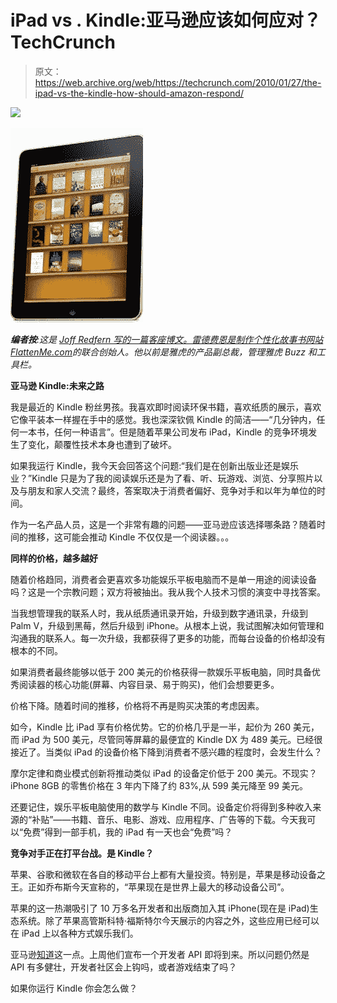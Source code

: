 # iPad vs . Kindle:亚马逊应该如何应对？TechCrunch

> 原文：<https://web.archive.org/web/https://techcrunch.com/2010/01/27/the-ipad-vs-the-kindle-how-should-amazon-respond/>

![](img/e80e62e7de9aac063518aedca5a2e0d6.png)

![](img/8c6af20c0d3134f9a9b5ccda0410f689.png)

***编者按**:这是 [Joff Redfern 写的一篇客座博文。雷德费恩是制作个性化故事书网站](https://web.archive.org/web/20221205092326/http://www.linkedin.com/in/joffr)[FlattenMe.com](https://web.archive.org/web/20221205092326/http://www.flattenme.com/)的联合创始人。他以前是雅虎的产品副总裁，管理雅虎 Buzz 和工具栏。*

**亚马逊 Kindle:未来之路**

我是最近的 Kindle 粉丝男孩。我喜欢即时阅读环保书籍，喜欢纸质的展示，喜欢它像平装本一样握在手中的感觉。我也深深钦佩 Kindle 的简洁——“几分钟内，任何一本书，任何一种语言”。但是随着苹果公司发布 iPad，Kindle 的竞争环境发生了变化，颠覆性技术本身也遭到了破坏。

如果我运行 Kindle，我今天会回答这个问题:“我们是在创新出版业还是娱乐业？”Kindle 只是为了我的阅读娱乐还是为了看、听、玩游戏、浏览、分享照片以及与朋友和家人交流？最终，答案取决于消费者偏好、竞争对手和以年为单位的时间。

作为一名产品人员，这是一个非常有趣的问题——亚马逊应该选择哪条路？随着时间的推移，这可能会推动 Kindle 不仅仅是一个阅读器。。。

**同样的价格，越多越好**

随着价格趋同，消费者会更喜欢多功能娱乐平板电脑而不是单一用途的阅读设备吗？这是一个宗教问题；双方将被抽出。我从我个人技术习惯的演变中寻找答案。

当我想管理我的联系人时，我从纸质通讯录开始，升级到数字通讯录，升级到 Palm V，升级到黑莓，然后升级到 iPhone。从根本上说，我试图解决如何管理和沟通我的联系人。每一次升级，我都获得了更多的功能，而每台设备的价格却没有根本的不同。

如果消费者最终能够以低于 200 美元的价格获得一款娱乐平板电脑，同时具备优秀阅读器的核心功能(屏幕、内容目录、易于购买)，他们会想要更多。

价格下降。随着时间的推移，价格将不再是购买决策的考虑因素。

如今，Kindle 比 iPad 享有价格优势。它的价格几乎是一半，起价为 260 美元，而 iPad 为 500 美元，尽管同等屏幕的最便宜的 Kindle DX 为 489 美元。已经很接近了。当类似 iPad 的设备价格下降到消费者不感兴趣的程度时，会发生什么？

摩尔定律和商业模式创新将推动类似 iPad 的设备定价低于 200 美元。不现实？iPhone 8GB 的零售价格在 3 年内下降了约 83%,从 599 美元降至 99 美元。

还要记住，娱乐平板电脑使用的数学与 Kindle 不同。设备定价将得到多种收入来源的“补贴”——书籍、音乐、电影、游戏、应用程序、广告等的下载。今天我可以“免费”得到一部手机，我的 iPad 有一天也会“免费”吗？

**竞争对手正在打平台战。是 Kindle？**

苹果、谷歌和微软在各自的移动平台上都有大量投资。特别是，苹果是移动设备之王。正如乔布斯今天宣称的，“苹果现在是世界上最大的移动设备公司”。

苹果的这一热潮吸引了 10 万多名开发者和出版商加入其 iPhone(现在是 iPad)生态系统。除了苹果高管斯科特·福斯特尔今天展示的内容之外，这些应用已经可以在 iPad 上以各种方式娱乐我们。

亚马逊[知道](https://web.archive.org/web/20221205092326/http://www.beta.techcrunch.com/2010/01/20/amazon-kindle-free/)这一点。上周他们宣布一个开发者 API 即将到来。所以问题仍然是 API 有多健壮，开发者社区会上钩吗，或者游戏结束了吗？

如果你运行 Kindle 你会怎么做？